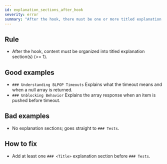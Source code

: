 ```yaml
---
id: explanation_sections_after_hook
severity: error
summary: "After the hook, there must be one or more titled explanation section(s), each focused on a single topic."
---
```


## Rule
- After the hook, content must be organized into titled explanation section(s) (>= 1).

## Good examples
- `### Understanding BLPOP Timeouts`
  Explains what the timeout means and when a null array is returned.
- `### Unblocking Behavior`
  Explains the array response when an item is pushed before timeout.

## Bad examples
- No explanation sections; goes straight to `### Tests`.

## How to fix
- Add at least one `### <Title>` explanation section before `### Tests`.


